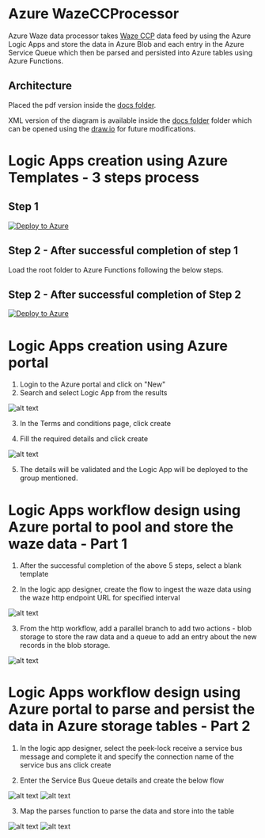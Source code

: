 # Azure WazeCCProcessor  
Azure Waze data processor takes [Waze CCP](https://www.waze.com/ccp) data feed by using the Azure Logic Apps and store the data in Azure Blob and each entry in the Azure Service Queue which then be parsed and persisted into Azure tables using Azure Functions.

## Architecture

Placed the pdf version inside the [docs folder](https://github.com/CityofDenver/WazeCCProcessorV1/blob/master/azure/docs/WazeCCPprocessorAzureV1.pdf). 

XML version of the diagram is available inside the [docs folder](https://github.com/CityofDenver/WazeCCProcessorV1/blob/master/azure/docs/WazeCCPprocessorAzureV1.xml) folder which can be opened using the [draw.io](https://www.draw.io/) for future modifications. 

# Logic Apps creation using Azure Templates - 3 steps process

## Step 1
[![Deploy to Azure](http://azuredeploy.net/deploybutton.png)](https://portal.azure.com/#create/Microsoft.Template/uri/https%3A%2F%2Fgithub.com%2FCityofDenver%2FWazeCCPProcessorV1%2Fblob%2Fmaster%2Fazure%2Ftemplatedeployment%2Fazuretemplate1.json)

## Step 2 - After successful completion of step 1
Load the root folder to Azure Functions following the below steps.


## Step 2 - After successful completion of Step 2
[![Deploy to Azure](http://azuredeploy.net/deploybutton.png)](https://portal.azure.com/#create/Microsoft.Template/uri/https%3A%2F%2Fgithub.com%2FCityofDenver%2FWazeCCPProcessorV1%2Fblob%2Fmaster%2Fazure%2Ftemplatedeployment%2Fazuretemplate2.json)


# Logic Apps creation using Azure portal 
1. Login to the Azure portal and click on "New"
2. Search and select Logic App from the results 

![alt text](screenshots/LogicAppNew.png "Logic App New")

3. In the Terms and conditions page, click create

4. Fill the required details and click create 

![alt text](screenshots/LogicAppcreation.png "Logic App creation required details")

5. The details will be validated and the Logic App will be deployed to the group mentioned. 

# Logic Apps workflow design using Azure portal to pool and store the waze data - Part 1
1. After the successful completion of the above 5 steps, select a blank template

2. In the logic app designer, create the flow to ingest the waze data using the waze http endpoint URL for specified interval

![alt text](screenshots/logicappdesigner-http.png "Logic App workflow design to pool waze data using HTTP")

3. From the http workflow, add a parallel branch to add two actions - blob storage to store the raw data and a queue to add an entry about the new records in the blob storage. 

![alt text](screenshots/LogicAppDesignblobqueue.png "Logic App workflow design to store data in blob and an queue to add an entry")

# Logic Apps workflow design using Azure portal to parse and persist the data in Azure storage tables - Part 2
1. In the logic app designer, select the peek-lock receive a service bus message and complete it and specify the connection name of the service bus ans click create

2. Enter the Service Bus Queue details and create the below flow

![alt text](screenshots/logicapppeek.png "Logic App workflow design for peek-lock flow")
![alt text](screenshots/logicappcompletethequeue.png "Logic App workflow design for the message completion")

3. Map the parses function to parse the data and store into the table

![alt text](screenshots/logicapppersistalertdata.png "Logic App workflow design for peek-lock flow")
![alt text](screenshots/logicappjam.png "Logic App workflow design for the message completion")

